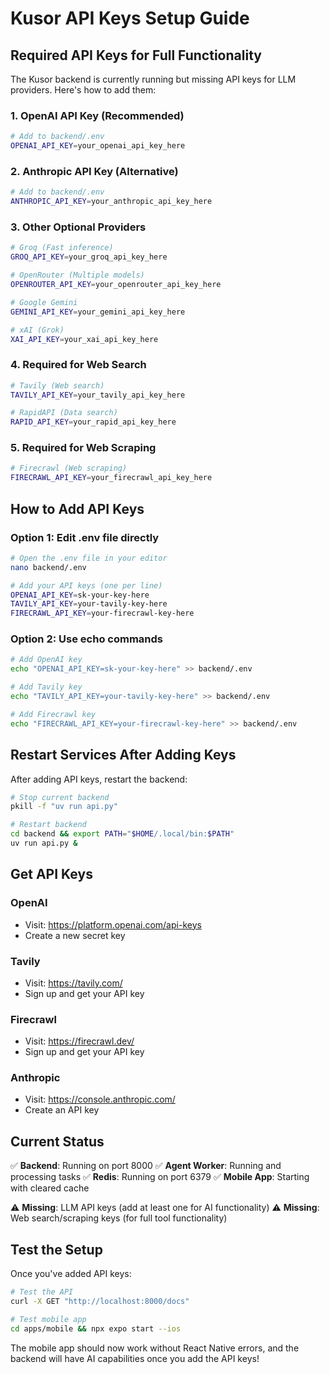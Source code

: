# Kusor API Keys Setup Guide

## Required API Keys for Full Functionality

The Kusor backend is currently running but missing API keys for LLM providers. Here's how to add them:

### 1. **OpenAI API Key (Recommended)**
```bash
# Add to backend/.env
OPENAI_API_KEY=your_openai_api_key_here
```

### 2. **Anthropic API Key (Alternative)**
```bash
# Add to backend/.env
ANTHROPIC_API_KEY=your_anthropic_api_key_here
```

### 3. **Other Optional Providers**
```bash
# Groq (Fast inference)
GROQ_API_KEY=your_groq_api_key_here

# OpenRouter (Multiple models)
OPENROUTER_API_KEY=your_openrouter_api_key_here

# Google Gemini
GEMINI_API_KEY=your_gemini_api_key_here

# xAI (Grok)
XAI_API_KEY=your_xai_api_key_here
```

### 4. **Required for Web Search**
```bash
# Tavily (Web search)
TAVILY_API_KEY=your_tavily_api_key_here

# RapidAPI (Data search)
RAPID_API_KEY=your_rapid_api_key_here
```

### 5. **Required for Web Scraping**
```bash
# Firecrawl (Web scraping)
FIRECRAWL_API_KEY=your_firecrawl_api_key_here
```

## How to Add API Keys

### Option 1: Edit .env file directly
```bash
# Open the .env file in your editor
nano backend/.env

# Add your API keys (one per line)
OPENAI_API_KEY=sk-your-key-here
TAVILY_API_KEY=your-tavily-key-here
FIRECRAWL_API_KEY=your-firecrawl-key-here
```

### Option 2: Use echo commands
```bash
# Add OpenAI key
echo "OPENAI_API_KEY=sk-your-key-here" >> backend/.env

# Add Tavily key
echo "TAVILY_API_KEY=your-tavily-key-here" >> backend/.env

# Add Firecrawl key
echo "FIRECRAWL_API_KEY=your-firecrawl-key-here" >> backend/.env
```

## Restart Services After Adding Keys

After adding API keys, restart the backend:

```bash
# Stop current backend
pkill -f "uv run api.py"

# Restart backend
cd backend && export PATH="$HOME/.local/bin:$PATH"
uv run api.py &
```

## Get API Keys

### OpenAI
- Visit: https://platform.openai.com/api-keys
- Create a new secret key

### Tavily
- Visit: https://tavily.com/
- Sign up and get your API key

### Firecrawl
- Visit: https://firecrawl.dev/
- Sign up and get your API key

### Anthropic
- Visit: https://console.anthropic.com/
- Create an API key

## Current Status

✅ **Backend**: Running on port 8000
✅ **Agent Worker**: Running and processing tasks
✅ **Redis**: Running on port 6379
✅ **Mobile App**: Starting with cleared cache

⚠️ **Missing**: LLM API keys (add at least one for AI functionality)
⚠️ **Missing**: Web search/scraping keys (for full tool functionality)

## Test the Setup

Once you've added API keys:

```bash
# Test the API
curl -X GET "http://localhost:8000/docs"

# Test mobile app
cd apps/mobile && npx expo start --ios
```

The mobile app should now work without React Native errors, and the backend will have AI capabilities once you add the API keys!
